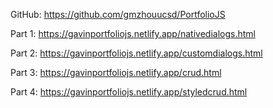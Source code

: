 GitHub:
https://github.com/gmzhouucsd/PortfolioJS

Part 1:
https://gavinportfoliojs.netlify.app/nativedialogs.html

Part 2:
https://gavinportfoliojs.netlify.app/customdialogs.html

Part 3:
https://gavinportfoliojs.netlify.app/crud.html

Part 4:
https://gavinportfoliojs.netlify.app/styledcrud.html